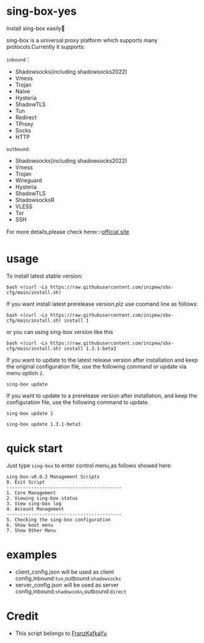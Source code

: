 # sing-box-yes    
Install sing-box easily:100:  

sing-box is a universal proxy platform which supports many protocols.Currently it supports:  

`inbound`： 
- Shadowsocks(including shadowsocks2022)    
- Vmess  
- Trojan  
- Naive  
- Hysteria  
- ShadowTLS  
- Tun  
- Redirect  
- TProxy  
- Socks  
- HTTP  

`outbound`:  
- Shadowsocks(including shadowsocks2022)    
- Vmess  
- Trojan 
- Wireguard  
- Hysteria  
- ShadowTLS  
- ShadowsocksR  
- VLESS  
- Tor  
- SSH

For more details,please check here:point_right:[official site](https://sing-box.sagernet.org/)
# usage
To install latest stable version:
```
bash <(curl -Ls https://raw.githubusercontent.com/inipew/sbx-cfg/main/install.sh)
```    
If you want install latest prerelease version,plz use coomand line as follows:
```
bash <(curl -Ls https://raw.githubusercontent.com/inipew/sbx-cfg/main/install.sh) install 1
```
or you can using sing-box version like this
```
bash <(curl -Ls https://raw.githubusercontent.com/inipew/sbx-cfg/main/install.sh) install 1.3.1-beta3
```
If you want to update to the latest release version after installation and keep the original configuration file, use the following command or update via menu option ``2``.  
```
sing-box update 
```
If you want to update to a prerelease version  after installation, and keep the configuration file, use the following command to update.
```
sing-box update 1
```
```
sing-box update 1.3.1-beta3
```
# quick start
Just type `sing-box` to enter control menu,as follows showed here:
```
sing-box-v0.0.2 Management Scripts
0. Exit Script
------------------------------------------
1. Core Management
2. Viewing sing-box status
3. View sing-box log
4. Account Management
------------------------------------------
5. Checking the sing-box configuration
6. Show boot menu
7. Show Other Menu
```   
# examples  
- client_config.json will be used as client config,inbound:`tun`,outbound:`shadowsocks`  
- server_config.json will be used as server config,inbound:`shadowcoks`,outbound:`direct` 


# Credit
- This script belongs to [FranzKafkaYu](https://github.com/FranzKafkaYu)
